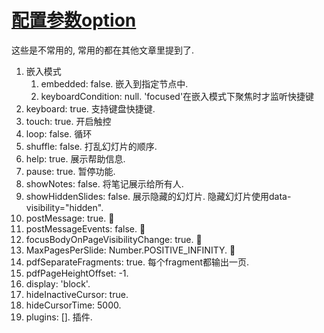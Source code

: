 


# [配置参数option](https://revealjs.com/config/)

这些是不常用的, 常用的都在其他文章里提到了.


1. 嵌入模式
    1. embedded: false. 嵌入到指定节点中.
    2. keyboardCondition: null. 'focused'在嵌入模式下聚焦时才监听快捷键
2. keyboard: true. 支持键盘快捷键.
3. touch: true. 开启触控
4. loop: false. 循环
5. shuffle: false. 打乱幻灯片的顺序.
6. help: true. 展示帮助信息.
7. pause: true. 暂停功能.
8. showNotes: false. 将笔记展示给所有人.
9. showHiddenSlides: false. 展示隐藏的幻灯片. 隐藏幻灯片使用data-visibility="hidden".
10. postMessage: true. 🔴
11. postMessageEvents: false. 🔴
12. focusBodyOnPageVisibilityChange: true. 🔴
13. MaxPagesPerSlide: Number.POSITIVE_INFINITY. 🔴
14. pdfSeparateFragments: true. 每个fragment都输出一页.
15. pdfPageHeightOffset: -1.
16. display: 'block'. 
17. hideInactiveCursor: true.
18. hideCursorTime: 5000.
19. plugins: []. 插件.